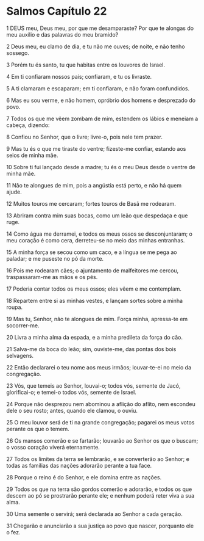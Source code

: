 # Salmos Capítulo 22

1	DEUS meu, Deus meu, por que me desamparaste? Por que te alongas do meu auxílio e das palavras do meu bramido?

2	Deus meu, eu clamo de dia, e tu não me ouves; de noite, e não tenho sossego.

3	Porém tu és santo, tu que habitas entre os louvores de Israel.

4	Em ti confiaram nossos pais; confiaram, e tu os livraste.

5	A ti clamaram e escaparam; em ti confiaram, e não foram confundidos.

6	Mas eu sou verme, e não homem, opróbrio dos homens e desprezado do povo.

7	Todos os que me vêem zombam de mim, estendem os lábios e meneiam a cabeça, dizendo:

8	Confiou no Senhor, que o livre; livre-o, pois nele tem prazer.

9	Mas tu és o que me tiraste do ventre; fizeste-me confiar, estando aos seios de minha mãe.

10	Sobre ti fui lançado desde a madre; tu és o meu Deus desde o ventre de minha mãe.

11	Não te alongues de mim, pois a angústia está perto, e não há quem ajude.

12	Muitos touros me cercaram; fortes touros de Basã me rodearam.

13	Abriram contra mim suas bocas, como um leão que despedaça e que ruge.

14	Como água me derramei, e todos os meus ossos se desconjuntaram; o meu coração é como cera, derreteu-se no meio das minhas entranhas.

15	A minha força se secou como um caco, e a língua se me pega ao paladar; e me puseste no pó da morte.

16	Pois me rodearam cães; o ajuntamento de malfeitores me cercou, traspassaram-me as mãos e os pés.

17	Poderia contar todos os meus ossos; eles vêem e me contemplam.

18	Repartem entre si as minhas vestes, e lançam sortes sobre a minha roupa.

19	Mas tu, Senhor, não te alongues de mim. Força minha, apressa-te em socorrer-me.

20	Livra a minha alma da espada, e a minha predileta da força do cão.

21	Salva-me da boca do leão; sim, ouviste-me, das pontas dos bois selvagens.

22	Então declararei o teu nome aos meus irmãos; louvar-te-ei no meio da congregação.

23	Vós, que temeis ao Senhor, louvai-o; todos vós, semente de Jacó, glorificai-o; e temei-o todos vós, semente de Israel.

24	Porque não desprezou nem abominou a aflição do aflito, nem escondeu dele o seu rosto; antes, quando ele clamou, o ouviu.

25	O meu louvor será de ti na grande congregação; pagarei os meus votos perante os que o temem.

26	Os mansos comerão e se fartarão; louvarão ao Senhor os que o buscam; o vosso coração viverá eternamente.

27	Todos os limites da terra se lembrarão, e se converterão ao Senhor; e todas as famílias das nações adorarão perante a tua face.

28	Porque o reino é do Senhor, e ele domina entre as nações.

29	Todos os que na terra são gordos comerão e adorarão, e todos os que descem ao pó se prostrarão perante ele; e nenhum poderá reter viva a sua alma.

30	Uma semente o servirá; será declarada ao Senhor a cada geração.

31	Chegarão e anunciarão a sua justiça ao povo que nascer, porquanto ele o fez.

